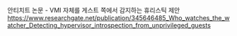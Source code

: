 안티치트 논문 - VMI 자체를 게스트 쪽에서 감지하는 휴리스틱 제안
https://www.researchgate.net/publication/345646485_Who_watches_the_watcher_Detecting_hypervisor_introspection_from_unprivileged_guests